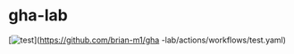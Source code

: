 # gha-lab

[![test](https://github.com/brian-m1/gha-lab/actions/workflows/test.yaml/badge.svg)](https://github.com/brian-m1/gha
-lab/actions/workflows/test.yaml)

